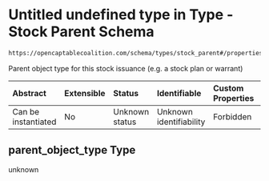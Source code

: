 # Untitled undefined type in Type - Stock Parent Schema

```txt
https://opencaptablecoalition.com/schema/types/stock_parent#/properties/parent_object_type
```

Parent object type for this stock issuance (e.g. a stock plan or warrant)

| Abstract            | Extensible | Status         | Identifiable            | Custom Properties | Additional Properties | Access Restrictions | Defined In                                                                                      |
| :------------------ | :--------- | :------------- | :---------------------- | :---------------- | :-------------------- | :------------------ | :---------------------------------------------------------------------------------------------- |
| Can be instantiated | No         | Unknown status | Unknown identifiability | Forbidden         | Allowed               | none                | [StockParent.schema.json*](../flattened_schemas/StockParent.schema.json "open original schema") |

## parent_object_type Type

unknown
